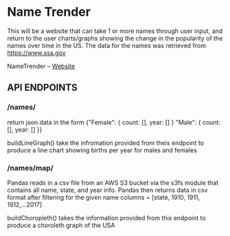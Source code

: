 # Name Trender

This will be a website that can take 1 or more names through user input, and return to the user charts/graphs
showing the change in the popularity of the names over time in the US. The data for the names was retrieved from https://www.ssa.gov

NameTrender – [Website](https://www.nametrender.com/)

## API ENDPOINTS

### /names/<name>

return json data in the form
{"Female": {
count: [],
year: []
}
"Male": {
count: [],
year: []
}}

buildLineGraph() take the infromation provided from theis endpoint to produce a line chart showing births per year for males and females

### /names/map/<name>
Pandas reads in a csv file from an AWS S3 bucket via the s3fs module that contains all name, state, and year info. Pandas then
returns data in csv format after filtering for the given name
columns = [state, 1910, 1911, 1912,...2017]

buildChoropleth() takes the information provided from this endpoint to produce a choroleth graph of the USA
